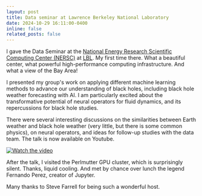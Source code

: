 ```yaml
---
layout: post
title: Data seminar at Lawrence Berkeley National Laboratory
date: 2024-10-29 16:11:00-0400
inline: false
related_posts: false
---
```


I gave the Data Seminar at the [National Energy Research Scientific Computing Center (NERSC)](https://www.nersc.gov) at [LBL](https://www.lbl.gov). My first time there. What a beautiful center, what powerful high-performance computing infrastructure. And what a view of the Bay Area!

I presented my group's work on applying different machine learning methods to advance our understanding of black holes, including black hole weather forecasting with AI. I am particularly excited about the transformative potential of neural operators for fluid dynamics, and its repercussions for black hole studies.

There were several interesting discussions on the similarities between Earth weather and black hole weather (very little, but there is some common physics), on neural operators, and ideas for follow-up studies with the data team. The talk is now available on Youtube. 

[![Watch the video](https://img.youtube.com/vi/9_uV6NzbLbU/0.jpg)](https://www.youtube.com/watch?v=9_uV6NzbLbU)


After the talk, I visited the Perlmutter GPU cluster, which is surprisingly silent. Thanks, liquid cooling. And met by chance over lunch the legend Fernando Perez, creator of Jupyter.

Many thanks to Steve Farrell for being such a wonderful host. 